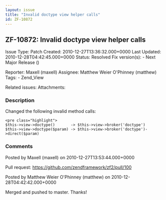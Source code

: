 ```yaml
---
layout: issue
title: "Invalid doctype view helper calls"
id: ZF-10872
---
```


ZF-10872: Invalid doctype view helper calls
-------------------------------------------

 Issue Type: Patch Created: 2010-12-27T13:36:32.000+0000 Last Updated: 2010-12-28T04:42:45.000+0000 Status: Resolved Fix version(s): - Next Major Release ()
 
 Reporter:  Maxell (maxell)  Assignee:  Matthew Weier O'Phinney (matthew)  Tags: - Zend\_View
 
 Related issues: 
 Attachments: 
### Description

Changed the following invalid method calls:

 
    <pre class="highlight">
    $this->view->doctype()       -> $this->view->broker('doctype')
    $this->view->doctype($param) -> $this->view->broker('doctype')->direct($param)


 

 

### Comments

Posted by Maxell (maxell) on 2010-12-27T13:53:44.000+0000

Pull request: <https://github.com/zendframework/zf2/pull/100>

 

 

Posted by Matthew Weier O'Phinney (matthew) on 2010-12-28T04:42:42.000+0000

Merged and pushed to master. Thanks!

 

 